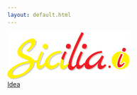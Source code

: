 ```yaml
---
layout: default.html
---
```


<img src="assets/images/logo.svg" class="logo" />

<div class="small-menu">
  <a href="idea/">Idea</a>
</div>
